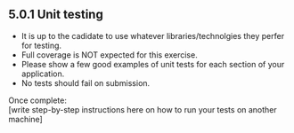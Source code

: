 ## 5.0.1 Unit testing
- It is up to the cadidate to use whatever libraries/technolgies they perfer for testing.
- Full coverage is NOT expected for this exercise.
- Please show a few good examples of unit tests for each section of your application.
- No tests should fail on submission.


Once complete:
<br>[write step-by-step instructions here on how to run your tests on another machine]
